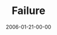 ---
layout: message
category: message
series: "Full Contact Life"
title: "Failure"
date: 2006-01-21-00-00
message_id: 85
audio: "http://s3.amazonaws.com/crossroads-media/media/legacy/mp3/Full_Contact_Life_03_01-22-06_Failure.mp3"
audio-duration: ":"
explicit: false
---